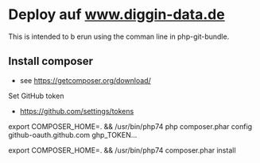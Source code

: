 Deploy auf www.diggin-data.de
=============================

This is intended to b erun using the comman line in php-git-bundle.

Install composer
----------------

* see https://getcomposer.org/download/

Set GitHub token

* https://github.com/settings/tokens

export COMPOSER_HOME=. && /usr/bin/php74 php composer.phar config github-oauth.github.com ghp_TOKEN...

export COMPOSER_HOME=. && /usr/bin/php74 composer.phar install

